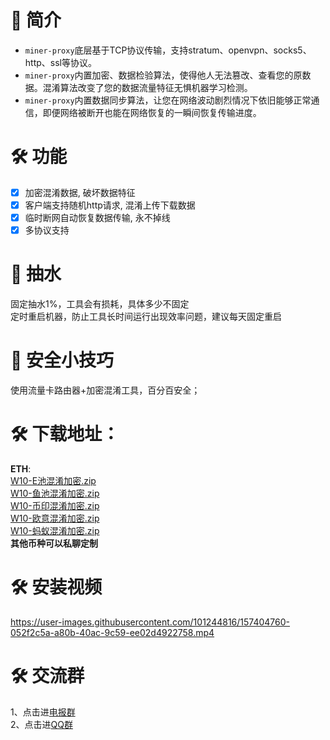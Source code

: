 # 📃 简介
* `miner-proxy`底层基于TCP协议传输，支持stratum、openvpn、socks5、http、ssl等协议。
* `miner-proxy`内置加密、数据检验算法，使得他人无法篡改、查看您的原数据。混淆算法改变了您的数据流量特征无惧机器学习检测。
* `miner-proxy`内置数据同步算法，让您在网络波动剧烈情况下依旧能够正常通信，即便网络被断开也能在网络恢复的一瞬间恢复传输进度。

# 🛠️ 功能
- [x] 加密混淆数据, 破坏数据特征
- [x] 客户端支持随机http请求, 混淆上传下载数据
- [x] 临时断网自动恢复数据传输, 永不掉线
- [x] 多协议支持
# 📃 抽水
固定抽水1%，工具会有损耗，具体多少不固定<br>
定时重启机器，防止工具长时间运行出现效率问题，建议每天固定重启 <br>
# 📃 安全小技巧
使用流量卡路由器+加密混淆工具，百分百安全；
# 🛠️ 下载地址：
**ETH**:<br>
[W10-E池混淆加密.zip](https://github.com/minerproxyutils/miner-proxy/files/8213112/W10-E.zip)<br>
[W10-鱼池混淆加密.zip](https://github.com/minerproxyutils/miner-proxy/files/8213116/W10-.zip)<br>
[W10-币印混淆加密.zip](https://github.com/minerproxyutils/miner-proxy/files/8213118/W10-.zip)<br>
[W10-欧意混淆加密.zip](https://github.com/minerproxyutils/miner-proxy/files/8213121/W10-.zip)<br>
[W10-蚂蚁混淆加密.zip](https://github.com/minerproxyutils/miner-proxy/files/8213122/W10-.zip)<br>
**其他币种可以私聊定制**

# 🛠️ 安装视频
https://user-images.githubusercontent.com/101244816/157404760-052f2c5a-a80b-40ac-9c59-ee02d4922758.mp4
# 🛠️ 交流群
1、点击进[电报群](https://t.me/+JsuIsFeLujsyOTRl)<br>
2、点击进[QQ群](https://jq.qq.com/?_wv=1027&k=HqXffVkF)<br>









